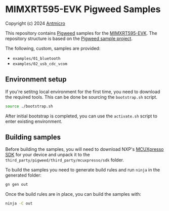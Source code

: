 # MIMXRT595-EVK Pigweed Samples

Copyright (c) 2024 [Antmicro](https://www.antmicro.com)

This repository contains [Pigweed](https://pigweed.dev/) samples for the [MIMXRT595-EVK](https://www.nxp.com/design/design-center/development-boards-and-designs/i-mx-evaluation-and-development-boards/i-mx-rt595-evaluation-kit:MIMXRT595-EVK).
The repository structure is based on the [Pigweed sample project](https://pigweed.dev/examples/).

The following, custom, samples are provided:
- `examples/01_bluetooth`
- `examples/02_usb_cdc_vcom`

## Environment setup

If you're setitng local environment for the first time, you need to download the required tools. This can be done be sourcing the `bootstrap.sh` script.

```bash
source ./bootstrap.sh
```

After initial bootstrap is completed, you can use the `activate.sh` script to enter existing environment.

## Building samples

Before building the samples, you will need to download NXP's [MCUXpresso SDK](https://mcuxpresso.nxp.com/en/welcome) for your device and unpack it to the `third_party/pigweed/third_party/mcuxpresso/sdk` folder.

To build the samples you need to generate build rules and run `ninja` in the generated folder:

```bash
gn gen out
```

Once the build rules are in place, you can build the samples with:
```bash
ninja -C out
```
